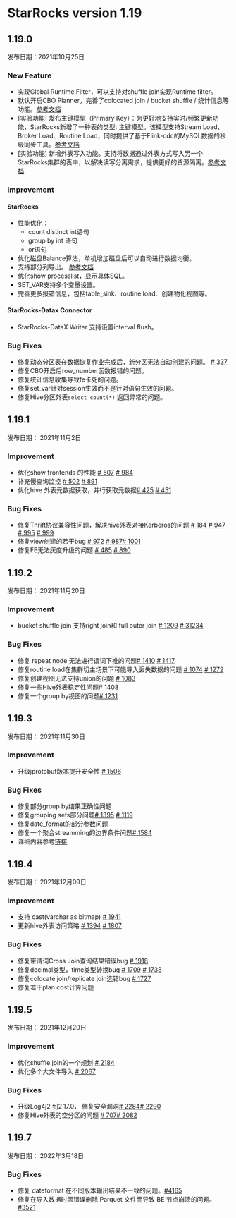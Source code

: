 # StarRocks version 1.19

## 1.19.0

发布日期：2021年10月25日

### New Feature

* 实现Global Runtime Filter，可以支持对shuffle join实现Runtime filter。
* 默认开启CBO Planner，完善了colocated join / bucket shuffle / 统计信息等功能。[参考文档](../using_starrocks/Cost_based_optimizer.md)
* [实验功能] 发布主键模型（Primary Key）：为更好地支持实时/频繁更新功能，StarRocks新增了一种表的类型: 主键模型。该模型支持Stream Load、Broker Load、Routine Load，同时提供了基于Flink-cdc的MySQL数据的秒级同步工具。[参考文档](../table_design/Data_model.md#主键模型)
* [实验功能] 新增外表写入功能。支持将数据通过外表方式写入另一个StarRocks集群的表中，以解决读写分离需求，提供更好的资源隔离。[参考文档](../data_source/External_table.md)

### Improvement

#### StarRocks

* 性能优化：
  * count distinct int语句
  * group by int 语句
  * or语句
* 优化磁盘Balance算法，单机增加磁盘后可以自动进行数据均衡。
* 支持部分列导出。 [参考文档](../unloading/Export.md)
* 优化show processlist，显示具体SQL。
* SET_VAR支持多个变量设置。
* 完善更多报错信息，包括table_sink、routine load、创建物化视图等。

#### StarRocks-Datax Connector

* StarRocks-DataX Writer 支持设置interval flush。

### Bug Fixes

* 修复动态分区表在数据恢复作业完成后，新分区无法自动创建的问题。 [# 337](https://github.com/StarRocks/starrocks/issues/337)
* 修复CBO开启后row_number函数报错的问题。
* 修复统计信息收集导致fe卡死的问题。
* 修复set_var针对session生效而不是针对语句生效的问题。
* 修复Hive分区外表`select count(*)` 返回异常的问题。

## 1.19.1

发布日期： 2021年11月2日

### Improvement

* 优化show frontends 的性能 [# 507](https://github.com/StarRocks/starrocks/pull/507) [# 984](https://github.com/StarRocks/starrocks/pull/984)
* 补充慢查询监控 [# 502](https://github.com/StarRocks/starrocks/pull/502) [# 891](https://github.com/StarRocks/starrocks/pull/891)
* 优化hive 外表元数据获取，并行获取元数据[# 425](https://github.com/StarRocks/starrocks/pull/425) [# 451](https://github.com/StarRocks/starrocks/pull/451)

### Bug Fixes

* 修复Thrift协议兼容性问题，解决hive外表对接Kerberos的问题 [# 184](https://github.com/StarRocks/starrocks/pull/184) [# 947](https://github.com/StarRocks/starrocks/pull/947) [# 995](https://github.com/StarRocks/starrocks/pull/995) [# 999](https://github.com/StarRocks/starrocks/pull/999)
* 修复view创建的若干bug [# 972](https://github.com/StarRocks/starrocks/pull/972) [# 987](https://github.com/StarRocks/starrocks/pull/987)[# 1001](https://github.com/StarRocks/starrocks/pull/1001)
* 修复FE无法灰度升级的问题 [# 485](https://github.com/StarRocks/starrocks/pull/485) [# 890](https://github.com/StarRocks/starrocks/pull/890)

## 1.19.2

发布日期： 2021年11月20日

### Improvement

* bucket shuffle join 支持right join和 full outer join [# 1209](https://github.com/StarRocks/starrocks/pull/1209)  [# 31234](https://github.com/StarRocks/starrocks/pull/1234)

### Bug Fixes

* 修复 repeat node 无法进行谓词下推的问题[# 1410](https://github.com/StarRocks/starrocks/pull/1410) [# 1417](https://github.com/StarRocks/starrocks/pull/1417)
* 修复routine load在集群切主场景下可能导入丢失数据的问题 [# 1074](https://github.com/StarRocks/starrocks/pull/1074) [# 1272](https://github.com/StarRocks/starrocks/pull/1272)
* 修复创建视图无法支持union的问题 [# 1083](https://github.com/StarRocks/starrocks/pull/1083)
* 修复一些Hive外表稳定性问题[# 1408](https://github.com/StarRocks/starrocks/pull/1408)
* 修复一个group by视图的问题[# 1231](https://github.com/StarRocks/starrocks/pull/1231)

## 1.19.3

发布日期： 2021年11月30日

### Improvement

* 升级jprotobuf版本提升安全性 [# 1506](https://github.com/StarRocks/starrocks/issues/1506)

### Bug Fixes

* 修复部分group by结果正确性问题
* 修复grouping sets部分问题[# 1395](https://github.com/StarRocks/starrocks/issues/1395) [# 1119](https://github.com/StarRocks/starrocks/pull/1119)
* 修复date_format的部分参数问题
* 修复一个聚合streamming的边界条件问题[# 1584](https://github.com/StarRocks/starrocks/pull/1584)
* 详细内容参考[链接](https://github.com/StarRocks/starrocks/compare/1.19.2...1.19.3)

## 1.19.4

发布日期： 2021年12月09日

### Improvement

* 支持 cast(varchar as bitmap) [# 1941](https://github.com/StarRocks/starrocks/pull/1941)
* 更新hive外表访问策略 [# 1394](https://github.com/StarRocks/starrocks/pull/1394) [# 1807](https://github.com/StarRocks/starrocks/pull/1807)

### Bug Fixes

* 修复带谓词Cross Join查询结果错误bug [# 1918](https://github.com/StarRocks/starrocks/pull/1918)
* 修复decimal类型，time类型转换bug [# 1709](https://github.com/StarRocks/starrocks/pull/1709) [# 1738](https://github.com/StarRocks/starrocks/pull/1738)
* 修复colocate join/replicate join选错bug [# 1727](https://github.com/StarRocks/starrocks/pull/1727)
* 修复若干plan cost计算问题

## 1.19.5

发布日期： 2021年12月20日

### Improvement

* 优化shuffle join的一个规划 [# 2184](https://github.com/StarRocks/starrocks/pull/2184)
* 优化多个大文件导入 [# 2067](https://github.com/StarRocks/starrocks/pull/2067)

### Bug Fixes

* 升级Log4j2 到2.17.0， 修复安全漏洞[# 2284](https://github.com/StarRocks/starrocks/pull/2284)[# 2290](https://github.com/StarRocks/starrocks/pull/2290)
* 修复Hive外表的空分区的问题 [# 707](https://github.com/StarRocks/starrocks/pull/707)[# 2082](https://github.com/StarRocks/starrocks/pull/2082)

## 1.19.7

发布日期： 2022年3月18日

### Bug Fixes

* 修复 dateformat 在不同版本输出结果不一致的问题。[#4165](https://github.com/StarRocks/starrocks/pull/4165)
* 修复在导入数据时因错误删除 Parquet 文件而导致 BE 节点崩溃的问题。[#3521](https://github.com/StarRocks/starrocks/pull/3521)
